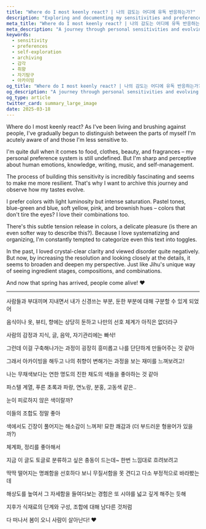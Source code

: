 ```yaml
---
title: "Where do I most keenly react? | 나의 감도는 어디에 유독 반응하는가?"
description: "Exploring and documenting my sensitivities and preferences | 나의 감각과 취향에 대한 탐구와 기록"
meta_title: "Where do I most keenly react? | 나의 감도는 어디에 유독 반응하는가?"
meta_description: "A journey through personal sensitivities and evolving preferences | 일상 속에서 발견하는 나의 감각과 취향에 대한 이야기"
keywords:
  - sensitivity
  - preferences
  - self-exploration
  - archiving
  - 감각
  - 취향
  - 자기탐구
  - 아카이빙
og_title: "Where do I most keenly react? | 나의 감도는 어디에 유독 반응하는가?"
og_description: "A journey through personal sensitivities and evolving preferences | 일상 속에서 발견하는 나의 감각과 취향에 대한 이야기"
og_type: article
twitter_card: summary_large_image
date: 2025-03-18
---
```


Where do I most keenly react? As I've been living and brushing against people, I've gradually begun to distinguish between the parts of myself I'm acutely aware of and those I'm less sensitive to.

I'm quite dull when it comes to food, clothes, beauty, and fragrances – my personal preference system is still undefined. But I'm sharp and perceptive about human emotions, knowledge, writing, music, and self-management.

The process of building this sensitivity is incredibly fascinating and seems to make me more resilient. That's why I want to archive this journey and observe how my tastes evolve.

I prefer colors with light luminosity but intense saturation. Pastel tones, blue-green and blue, soft yellow, pink, and brownish hues – colors that don't tire the eyes? I love their combinations too.

There's this subtle tension release in colors, a delicate pleasure (is there an even softer way to describe this?). Because I love systematizing and organizing, I'm constantly tempted to categorize even this text into toggles.

In the past, I loved crystal-clear clarity and viewed disorder quite negatively. But now, by increasing the resolution and looking closely at the details, it seems to broaden and deepen my perspective. Just like Jihu's unique way of seeing ingredient stages, compositions, and combinations.

And now that spring has arrived, people come alive! ❤️

---

사람들과 부대끼며 지내면서 내가 신경쓰는 부분, 둔한 부분에 대해 구분할 수 있게 되었어

음식이나 옷, 뷰티, 향에는 상당히 둔하고 나만의 선호 체계가 아직은 없더라구

사람의 감정과 지식, 글, 음악, 자기관리에는 빠삭!

그런데 이걸 구축해나가는 과정이 굉장히 흥미롭고 나를 단단하게 만들어주는 것 같아

그래서 아카이빙을 해두고 나의 취향이 변해가는 과정을 보는 재미를 느껴보려고!

나는 무채색보다는 연한 명도의 진한 채도의 색들을 좋아하는 것 같아

파스텔 계열, 푸른 초록과 파랑, 연노랑, 분홍, 고동색 같은..

눈이 피로하지 않은 색이랄까?

이들의 조합도 정말 좋아

색에서도 긴장이 풀어지는 해소감이 느껴져! 묘한 쾌감과 (더 부드러운 형용어가 있을까?)

체계화, 정리를 좋아해서 

지금 이 글도 토글로 분류하고 싶은 충동이 드는데~ 한번 느낌대로 흐려보려고

딱딱 떨어지는 명쾌함을 선호하다 보니 무질서함을 못 견디고 다소 부정적으로 바라봤는데

해상도를 높여서 그 자세함을 들여다보는 경험은 또 시야를 넓고 깊게 해주는 듯해

지후가 식재료의 단계와 구성, 조합에 대해 남다른 것처럼

다 떠나서 봄이 오니 사람이 살아난다! ❤️


